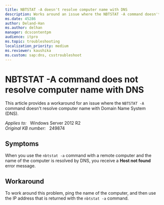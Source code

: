 ```yaml
---
title: NBTSTAT -A doesn't resolve computer name with DNS
description: Works around an issue where the NBTSTAT -A command doesn't resolve computer name with Domain Name System (DNS).
ms.date: 45286
author: Deland-Han
ms.author: delhan
manager: dcscontentpm
audience: itpro
ms.topic: troubleshooting
localization_priority: medium
ms.reviewer: kaushika
ms.custom: sap:dns, csstroubleshoot
---
```

# NBTSTAT -A command does not resolve computer name with DNS

This article provides a workaround for an issue where the `NBTSTAT -A` command doesn't resolve computer name with Domain Name System (DNS).

_Applies to:_ &nbsp; Windows Server 2012 R2  
_Original KB number:_ &nbsp; 249874

## Symptoms

When you use the `nbtstat -a` command with a remote computer and the name of the computer is resolved by DNS, you receive a **Host not found** error message.

## Workaround

To work around this problem, ping the name of the computer, and then use the IP address that is returned with the `nbtstat -a` command.

